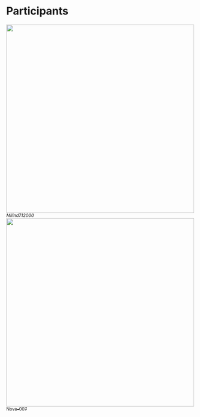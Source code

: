 # Participants

[<img src="https://i.imgur.com/Zn9MAgS.jpg" width="500px;"/><br><sub>_Milind712000_</sub>](https://github.com/Milind712000)<br>
[<img src="https://avatars3.githubusercontent.com/u/56170103?s=460&v=4" width="500px;"/><br><sub>Nova-007</sub>](https://github.com/account/Nova-007)<br>
